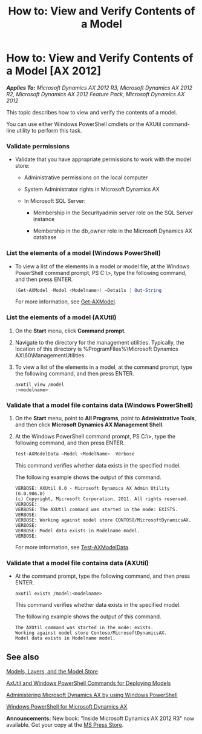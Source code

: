 ﻿---
title: 'How to: View and Verify Contents of a Model'
TOCTitle: 'How to: View and Verify Contents of a Model'
ms:assetid: 947da5f7-a41b-4cae-9730-f48c27981477
ms:mtpsurl: https://msdn.microsoft.com/en-us/library/Hh433532(v=AX.60)
ms:contentKeyID: 36941321
ms.date: 05/18/2015
mtps_version: v=AX.60
dev_langs:
- powershell
---

# How to: View and Verify Contents of a Model [AX 2012]


_**Applies To:** Microsoft Dynamics AX 2012 R3, Microsoft Dynamics AX 2012 R2, Microsoft Dynamics AX 2012 Feature Pack, Microsoft Dynamics AX 2012_

This topic describes how to view and verify the contents of a model.

You can use either Windows PowerShell cmdlets or the AXUtil command-line utility to perform this task.

### Validate permissions

  - Validate that you have appropriate permissions to work with the model store:
    
      - Administrative permissions on the local computer
    
      - System Administrator rights in Microsoft Dynamics AX
    
      - In Microsoft SQL Server:
        
          - Membership in the Securityadmin server role on the SQL Server instance
        
          - Membership in the db\_owner role in the Microsoft Dynamics AX database

### List the elements of a model (Windows PowerShell)

  - To view a list of the elements in a model or model file, at the Windows PowerShell command prompt, PS C:\\\>, type the following command, and then press ENTER.
    
    ``` powershell
    (Get-AXModel -Model <Modelname>) –Details | Out-String
    ```
    
    For more information, see [Get-AXModel](https://msdn.microsoft.com/en-us/library/jj720257\(v=ax.60\)).

### List the elements of a model (AXUtil)

1.  On the **Start** menu, click **Command prompt**.

2.  Navigate to the directory for the management utilities. Typically, the location of this directory is %ProgramFiles%\\Microsoft Dynamics AX\\60\\ManagementUtilities.

3.  To view a list of the elements in a model, at the command prompt, type the following command, and then press ENTER.
    
        axutil view /model
        :<modelname> 

### Validate that a model file contains data (Windows PowerShell)

1.  On the **Start** menu, point to **All Programs**, point to **Administrative Tools**, and then click **Microsoft Dynamics AX Management Shell**.

2.  At the Windows PowerShell command prompt, PS C:\\\>, type the following command, and then press ENTER.
    
    ``` powershell
    Test-AXModelData –Model <ModelName> -Verbose
    ```
    
    This command verifies whether data exists in the specified model.
    
    The following example shows the output of this command.
    
        VERBOSE: AXUtil 6.0 - Microsoft Dynamics AX Admin Utility (6.0.906.0) 
        (c) Copyright, Microsoft Corporation, 2011. All rights reserved. 
        VERBOSE: 
        VERBOSE: The AXUtil command was started in the mode: EXISTS. 
        VERBOSE: 
        VERBOSE: Working against model store CONTOSO/MicrosoftDynamicsAX. 
        VERBOSE: 
        VERBOSE: Model data exists in Modelname model. 
        VERBOSE:
    
    For more information, see [Test-AXModelData](https://msdn.microsoft.com/en-us/library/jj720251\(v=ax.60\)).

### Validate that a model file contains data (AXUtil)

  - At the command prompt, type the following command, and then press ENTER.
    
        axutil exists /model:<modelname> 
    
    This command verifies whether data exists in the specified model.
    
    The following example shows the output of this command.
    
        The AXUtil command was started in the mode: exists.
        Working against model store Contoso/MicrosoftDynamicsAX.
        Model data exists in Modelname model.

## See also

[Models, Layers, and the Model Store](models-layers-and-the-model-store.md)

[AxUtil and Windows PowerShell Commands for Deploying Models](https://msdn.microsoft.com/en-us/library/hh456294\(v=ax.60\))

[Administering Microsoft Dynamics AX by using Windows PowerShell](https://msdn.microsoft.com/en-us/library/hh272856\(v=ax.60\))

[Windows PowerShell for Microsoft Dynamics AX](https://msdn.microsoft.com/en-us/library/hh556863\(v=ax.60\))

  
**Announcements:** New book: "Inside Microsoft Dynamics AX 2012 R3" now available. Get your copy at the [MS Press Store](https://www.microsoftpressstore.com/store/inside-microsoft-dynamics-ax-2012-r3-9780735685109).

